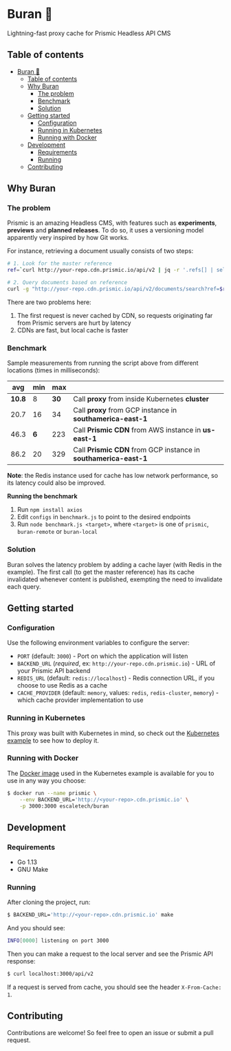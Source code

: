 # Buran 🚀

Lightning-fast proxy cache for Prismic Headless API CMS

## Table of contents

- [Buran 🚀](#buran-%f0%9f%9a%80)
  - [Table of contents](#table-of-contents)
  - [Why Buran](#why-buran)
    - [The problem](#the-problem)
    - [Benchmark](#benchmark)
    - [Solution](#solution)
  - [Getting started](#getting-started)
    - [Configuration](#configuration)
    - [Running in Kubernetes](#running-in-kubernetes)
    - [Running with Docker](#running-with-docker)
  - [Development](#development)
    - [Requirements](#requirements)
    - [Running](#running)
  - [Contributing](#contributing)

## Why Buran

### The problem

Prismic is an amazing Headless CMS, with features such as **experiments**, **previews** and **planned releases**. To do so, it uses a versioning model apparently very inspired by how Git works.

For instance, retrieving a document usually consists of two steps:

```sh
# 1. Look for the master reference
ref=`curl http://your-repo.cdn.prismic.io/api/v2 | jq -r '.refs[] | select(.isMasterRef == true) | .ref'`

# 2. Query documents based on reference
curl -g "http://your-repo.cdn.prismic.io/api/v2/documents/search?ref=$ref&q=[[at(document.type, \"home_page\")]]"
```

There are two problems here:
1. The first request is never cached by CDN, so requests originating far from Prismic servers are hurt by latency
2. CDNs are fast, but local cache is faster


### Benchmark

Sample measurements from running the script above from different locations (times in milliseconds):

| avg      | min   | max    |                                                                   |
| -------- | ----- | ------ | ----------------------------------------------------------------- |
| **10.8** | 8     | **30** | Call **proxy** from inside Kubernetes **cluster**                 |
| 20.7     | 16    | 34     | Call **proxy** from GCP instance in **southamerica-east-1**       |
| 46.3     | **6** | 223    | Call **Prismic CDN** from AWS instance in **us-east-1**           |
| 86.2     | 20    | 329    | Call **Prismic CDN** from GCP instance in **southamerica-east-1** |

**Note**: the Redis instance used for cache has low network performance, so its latency could also
be improved.

**Running the benchmark**
1. Run `npm install axios`
2. Edit `configs` in `benchmark.js` to point to the desired endpoints
3. Run `node benchmark.js <target>`, where `<target>` is one of `prismic`, `buran-remote` or `buran-local`


### Solution

Buran solves the latency problem by adding a cache layer (with Redis in the example). The first
call (to get the master reference) has its cache invalidated whenever content is published, exempting the need to invalidate each query.


## Getting started

### Configuration

Use the following environment variables to configure the server:

* `PORT` (default: `3000`) - Port on which the application will listen
* `BACKEND_URL` (*required*, ex: `http://your-repo.cdn.prismic.io`) - URL of your Prismic API backend
* `REDIS_URL` (default: `redis://localhost`) - Redis connection URL, if you choose to use Redis as a cache
* `CACHE_PROVIDER` (default: `memory`, values: `redis`, `redis-cluster`, `memory`) - which cache provider implementation to use

### Running in Kubernetes

This proxy was built with Kubernetes in mind, so check out the [Kubernetes example](/examples/kubernetes/README.md) to see how to deploy it.

### Running with Docker

The [Docker image](https://hub.docker.com/r/escaletech/buran/tags) used in the Kubernetes example is available for you to use in any way you choose:

```sh
$ docker run --name prismic \
    --env BACKEND_URL='http://<your-repo>.cdn.prismic.io' \
    -p 3000:3000 escaletech/buran
```


## Development

### Requirements

* Go 1.13
* GNU Make

### Running

After cloning the project, run:

```sh
$ BACKEND_URL='http://<your-repo>.cdn.prismic.io' make
```

And you should see:

```sh
INFO[0000] listening on port 3000
```

Then you can make a request to the local server and see the Prismic API response:

```sh
$ curl localhost:3000/api/v2
```

If a request is served from cache, you should see the header `X-From-Cache: 1`.


## Contributing

Contributions are welcome! So feel free to open an issue or submit a pull request.
